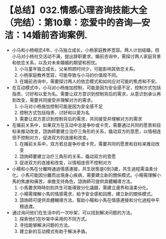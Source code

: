 # 【总结】032.情感心理咨询技能大全（完结）：第10章：恋爱中的咨询—安洁：14婚前咨询案例.

-   小马和小杨相恋4年，小马独立成长，小杨家庭教养宽容。两人计划结婚，但小马对小杨社交活动不满，提出辞职要求。婚前咨询中，需探讨两人家庭背景和依恋关系，以及对未来婚姻的期望和担忧。
    1.  小马童年独立成长，父亲照顾时间少，可能影响其依恋关系。
    2.  小杨家庭教养宽容，可能导致与小马的价值观不同。
    3.  在婚前咨询中，需要探讨两人的依恋模式和如何应对可能的焦虑和不安。
-   在互动模式中，小马对小杨施加控制，可能是因为安全感不足，控制方式包括指责、讨好和以爱为名。需要让双方意识到控制背后的需求，从意识到承认再到改变，需要共同接受并理解对方的需求。
    1.  小马对小杨施加控制可能是因为安全感不足
    2.  控制方式包括指责、讨好和以爱为名
    3.  需要让双方意识到控制背后的需求，共同接受并理解对方的需求
-   在婚前关系中，如果双方在互动中总是争吵或卡壳，需要通过共同的愿景和目标来推动改变，諮詢師要建立治疗三角形的关系，撬动双方的意愿，以情相连但不控制对方，促进双方的连接和改变。
    1.  在婚前关系中，双方若总是争吵或卡壳，需要共同的愿景和目标来推动改变
    2.  諮詢師要建立治疗三角形的关系，撬动双方的意愿
    3.  促进双方的连接和改变，以情相连但不控制对方
-   小楊和小馬在分離時通過情感連接，共生狀態是0到3歲，共生過程需溫柔分化。小馬可能因分離而出現身心疾病，需要建立新的關係模式。小楊需理解小馬的焦慮和痛苦，承擔支持角色，諮詢師可提供具體輔導方法。
    1.  小馬要求時時刻刻共生可能導致分化議題，需建立邊界和溫柔分化。
    2.  小楊需理解小馬的情感需求，給予安全感和回應，建立新的關係模式。
    3.  諮詢師可提供具體輔導方法，幫助小楊和小馬在情感連接和分化過程中平穩過渡。
-   通过询问他们在生活中的一次吵架，可以找到解决问题的方法。
    1.  探索他们在吵架中采用的不同方式。
    2.  寻找能够解决问题的方法。
    3.  建立新的互动模式有助于解决矛盾。